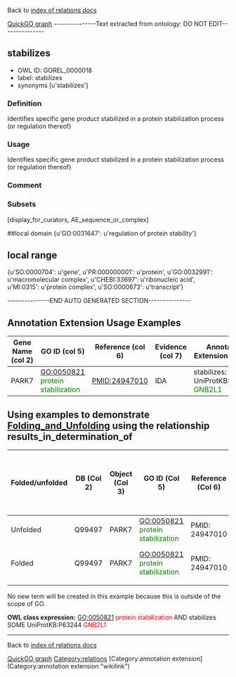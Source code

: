 Back to [index of relations docs](https://github.com/geneontology/annotation_extensions/tree/master/doc)

[QuickGO graph](www.ebi.ac.uk/QuickGO/AnnotationExtensionRelations.html)
---------------Text extracted from ontology: DO NOT EDIT---------------

## stabilizes
* OWL ID: GOREL_0000018
* label: stabilizes
* synonyms
[u'stabilizes']

### Definition
Identifies specific gene product stabilized in a protein stabilization process (or regulation thereof)

### Usage
Identifies specific gene product stabilized in a protein stabilization process (or regulation thereof)

### Comment


### Subsets
[display_for_curators, AE_sequence_or_complex]

##local domain
{u'GO:0031647': u'regulation of protein stability'}

## local range
{u'SO:0000704': u'gene', u'PR:000000001': u'protein', u'GO:0032991': u'macromolecular complex', u'CHEBI:33697': u'ribonucleic acid', u'MI:0315': u'protein complex', u'SO:0000673': u'transcript'}

---------------END AUTO GENERATED SECTION---------------










Annotation Extension Usage Examples
-----------------------------------

| Gene Name (col 2) | GO ID (col 5)                                                       | Reference (col 6) | Evidence (col 7) | Annotation Extension (col 16)                                          |
|-------------------|---------------------------------------------------------------------|-------------------|------------------|------------------------------------------------------------------------|
| PARK7             | <GO:0050821> <span style="color:green">protein stabilization</span> | <PMID:24947010>   | IDA              | stabilizes: UniProtKB:P63244 <span style="color:green"> GNB2L1 </span> |

Using examples to demonstrate [Folding\_and\_Unfolding](Folding_and_Unfolding "wikilink") using the relationship results\_in\_determination\_of
-----------------------------------------------------------------------------------------------------------------------------------------------

| Folded/unfolded | DB (Col 2) | Object (Col 3) | GO ID (Col 5)                                                       | Reference (Col 6) | Extension (Col 16)                                                     | Parent terms for new folded GO term                     |
|-----------------|------------|----------------|---------------------------------------------------------------------|-------------------|------------------------------------------------------------------------|---------------------------------------------------------|
| Unfolded        | Q99497     | PARK7          | <GO:0050821> <span style="color:green">protein stabilization</span> | PMID: 24947010    | stabilizes: UniProtKB:P63244 <span style="color:green"> GNB2L1 </span> |                                                         |
| Folded          | Q99497     | PARK7          | <GO:0050821> <span style="color:green">protein stabilization</span> | PMID: 24947010    | stabilizes: UniProtKB:P63244 <span style="color:green"> GNB2L1 </span> | <span style="color:red"> No new GO term created </span> |
||

No new term will be created in this example because this is outside of the scope of GO.

**OWL class expression:** <GO:0050821> <span style="color:red">protein stabilization</span> AND stabilizes SOME UniProtKB:P63244 <span style="color:red">GNB2L1</span>

------------------------------------------------------------------------

Back to [index of relations docs](https://github.com/geneontology/annotation_extensions/tree/master/doc)

[QuickGO graph](www.ebi.ac.uk/QuickGO/AnnotationExtensionRelations.html)
<Category:relations> [Category:annotation extension](Category:annotation extension "wikilink")
